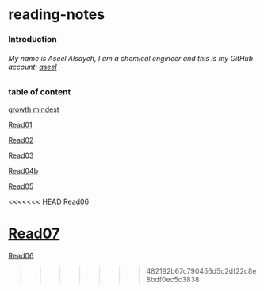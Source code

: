 # reading-notes
### Introduction 
###### My name is Aseel Alsayeh, I am a chemical engineer and this is my GitHub account: [aseel](https://github.com/aseel-alsayeh)

### table of content 
[growth mindest](https://aseel-alsayeh.github.io/reading-notes/growthmindest)

[Read01](https://aseel-alsayeh.github.io/reading-notes/Read01)

[Read02](https://aseel-alsayeh.github.io/reading-notes/Read02)

[Read03](https://aseel-alsayeh.github.io/reading-notes/Read03)


[Read04b](https://aseel-alsayeh.github.io/reading-notes/Read04b)

[Read05](https://aseel-alsayeh.github.io/reading-notes/Read05)

<<<<<<< HEAD
[Read06](https://aseel-alsayeh.github.io/reading-notes/Read06)

[Read07](https://aseel-alsayeh.github.io/reading-notes/Read07)
=======
[Read06](https://aseel-alsayeh.github.io/reading-notes/Read06)
>>>>>>> 482192b67c790456d5c2df22c8e8bdf0ec5c3838
